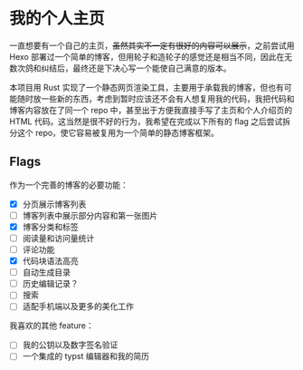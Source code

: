 # 我的个人主页
一直想要有一个自己的主页，~~虽然其实不一定有很好的内容可以展示~~，之前尝试用 Hexo 部署过一个简单的博客，但用轮子和造轮子的感觉还是相当不同，因此在无数次鸽和纠结后，最终还是下决心写一个能使自己满意的版本。

本项目用 Rust 实现了一个静态网页渲染工具，主要用于承载我的博客，但也有可能随时放一些新的东西，考虑到暂时应该还不会有人想复用我的代码，我把代码和博客内容放在了同一个 repo 中，甚至出于方便我直接手写了主页和个人介绍页的 HTML 代码。这当然是很不好的行为，我希望在完成以下所有的 flag 之后尝试拆分这个 repo，使它容易被复用为一个简单的静态博客框架。
## Flags
作为一个完善的博客的必要功能：
- [x] 分页展示博客列表
- [ ] 博客列表中展示部分内容和第一张图片
- [x] 博客分类和标签
- [ ] 阅读量和访问量统计
- [ ] 评论功能
- [x] 代码块语法高亮
- [ ] 自动生成目录
- [ ] 历史编辑记录？
- [ ] 搜索
- [ ] 适配手机端以及更多的美化工作

我喜欢的其他 feature：
- [ ] 我的公钥以及数字签名验证
- [ ] 一个集成的 typst 编辑器和我的简历